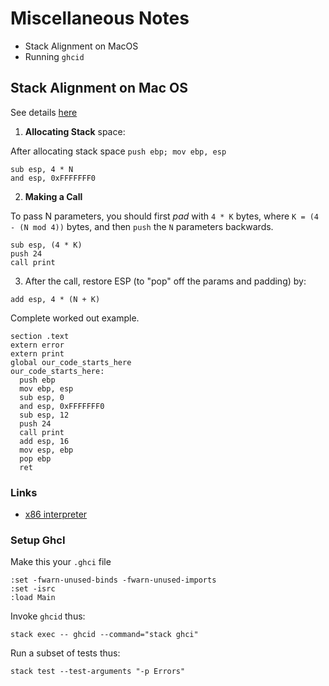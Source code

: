 # Miscellaneous Notes 

* Stack Alignment on MacOS
* Running `ghcid`



## Stack Alignment on Mac OS

See details [here](http://stackoverflow.com/questions/5649/x86-assembly-on-a-mac/357113#357113)

1. **Allocating Stack** space:

After allocating stack space `push ebp; mov ebp, esp`

```
sub esp, 4 * N
and esp, 0xFFFFFFF0
```

2. **Making a Call**

To pass N parameters, you should first *pad* with `4 * K` bytes,
where `K = (4 - (N mod 4))` bytes, and then `push` the `N`
parameters backwards.

```
sub esp, (4 * K)
push 24
call print
```

3. After the call, restore ESP (to "pop" off the params and padding) by:

```
add esp, 4 * (N + K)
```

Complete worked out example.


```
section .text
extern error
extern print
global our_code_starts_here
our_code_starts_here:
  push ebp
  mov ebp, esp
  sub esp, 0
  and esp, 0xFFFFFFF0
  sub esp, 12
  push 24
  call print
  add esp, 16
  mov esp, ebp
  pop ebp
  ret
```

### Links

+ [x86 interpreter](http://carlosrafaelgn.com.br/Asm86/)

### Setup GhcI

Make this your `.ghci` file

```
:set -fwarn-unused-binds -fwarn-unused-imports
:set -isrc
:load Main
```

Invoke `ghcid` thus:

```
stack exec -- ghcid --command="stack ghci"
```

Run a subset of tests thus:

```
stack test --test-arguments "-p Errors"
```
